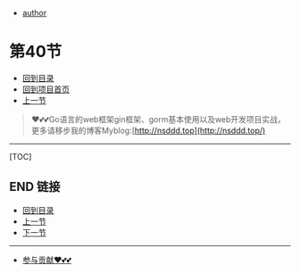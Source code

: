 + [author](https://github.com/3293172751)
# 第40节
+ [回到目录](../README.md)
+ [回到项目首页](../../README.md)
+ [上一节](39.md)
> ❤️💕💕Go语言的web框架gin框架、gorm基本使用以及web开发项目实战，更多请移步我的博客Myblog:[http://nsddd.top](http://nsddd.top/)
---
[TOC]





## END 链接
+ [回到目录](../README.md)
+ [上一节](39.md)
+ [下一节](41.md)
---
+ [参与贡献❤️💕💕](https://github.com/3293172751/Block_Chain/blob/master/Git/git-contributor.md)